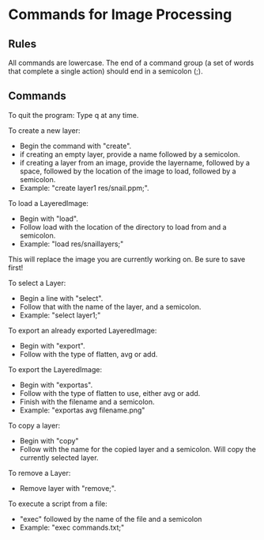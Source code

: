 # Commands for Image Processing

## Rules
All commands are lowercase.
The end of a command group (a set of words that complete a single action)
should end in a semicolon (;).

## Commands

To quit the program: Type q at any time.

To create a new layer: 
- Begin the command with "create".
- if creating an empty layer, provide a name followed by a semicolon.
- if creating a layer from an image, provide the layername,
followed by a space, followed by the location of the image to load,
followed by a semicolon.
- Example: "create layer1 res/snail.ppm;".

To load a LayeredImage:
- Begin with "load".
- Follow load with the location of the directory to load from and a semicolon.
- Example: "load res/snaillayers;"

This will replace the image you are currently working on. Be sure to save first!

To select a Layer:
- Begin a line with "select".
- Follow that with the name of the layer, and a semicolon.
- Example: "select layer1;"

To export an already exported LayeredImage:
- Begin with "export".
- Follow with the type of flatten, avg or add.

To export the LayeredImage:
- Begin with "exportas".
- Follow with the type of flatten to use, either avg or add.
- Finish with the filename and a semicolon.
- Example: "exportas avg filename.png"

To copy a layer:
- Begin with "copy"
- Follow with the name for the copied layer and a semicolon. Will
  copy the currently selected layer.

To remove a Layer:
- Remove layer with "remove;".

To execute a script from a file:
- "exec" followed by the name of the file and a semicolon
- Example: "exec commands.txt;"
